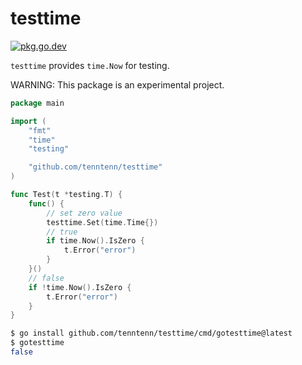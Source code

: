 # testtime

[![pkg.go.dev][gopkg-badge]][gopkg]

`testtime` provides `time.Now` for testing.

WARNING: This package is an experimental project.

```go
package main

import (
	"fmt"
	"time"
	"testing"

	"github.com/tenntenn/testtime"
)

func Test(t *testing.T) {
	func() {
		// set zero value
		testtime.Set(time.Time{})
		// true
		if time.Now().IsZero {
			t.Error("error")
		}
	}()
	// false
	if !time.Now().IsZero {
		t.Error("error")
	}
}
```

```sh
$ go install github.com/tenntenn/testtime/cmd/gotesttime@latest
$ gotesttime
false
```

<!-- links -->
[gopkg]: https://pkg.go.dev/github.com/tenntenn/testtime
[gopkg-badge]: https://pkg.go.dev/badge/github.com/tenntenn/testtime?status.svg
